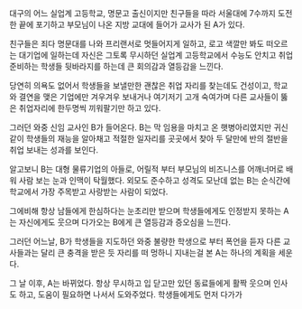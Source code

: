 대구의 어느 실업계 고등학교, 명문고 출신이지만 친구들을 따라 서울대에 7수까지 도전한 끝에 포기하고 부모님이 나온 지방 교대에 들어가 교사가 된 A가 있다.

친구들은 죄다 명문대를 나와 프리랜서로 멋들어지게 일하고, 로고 색깔만 봐도 떠오르는 대기업에 일하는데 자신은 그토록 무시하던 실업계 고등학교에서 수능도 안치고 취업준비하는 학생들 뒷바라지를 하는데 큰 회의감과 열등감을 느낀다.

당연히 의욕도 없어서 학생들을 보낼만한 괜찮은 취업 자리를 찾는데도 건성이고, 학교와 결연을 맺은 기업에만 겨우겨우 보내거나 여기저기 고개 숙여가며 다른 교사들이 뚫은 취업자리에 한두명씩 끼워팔기만 하고 있다.

그러던 와중 신임 교사인 B가 들어온다. B는 막 임용을 마치고 온 햇병아리였지만 귀신같이 학생들의 재능을 알아채고 적절한 일자리를 곳곳에서 찾아 두 달만에 반의 절반을 취업 보내는 성과를 보인다.

알고보니 B는 대형 물류기업의 아들로, 어릴적 부터 부모님의 비즈니스를 어깨너머로 배워 사람 보는 눈과 인맥이 탁월했다. 외모도 준수하고 성격도 모난데 없는 B는 순식간에 학교에서 가장 주목받고 사랑받는 사람이 되었다.

그에비해 항상 남들에게 한심하다는 눈초리만 받으며 학생들에게도 인정받지 못하는 A는 자신에게도 웃으며 다가오는 B에게 큰 열등감과 증오심을 느낀다.

그러던 어느날, B가 학생들을 지도하던 와중 불량한 학생으로 부터 폭언을 듣자 다른 교사들과는 달리 큰 충격을 받은 듯 자리를 떠 멍하니 지내는걸 본 A는 하나의 계획을 세운다.

그 날 이후, A는 바뀌었다. 항상 무시하고 입 닫고만 있던 동료들에게 활짝 웃으며 인사도 하고, 도움이 필요하면 나서서 도와주었다. 학생들에게도 먼저 다가가 